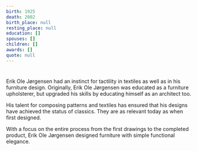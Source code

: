```yaml
---
birth: 1925
death: 2002
birth_place: null
resting_place: null
education: []
spouses: []
children: []
awards: []
quote: null
---
```


#

Erik Ole Jørgensen had an instinct for tactility in textiles as well as in his furniture design. Originally, Erik Ole Jørgensen was educated as a furniture upholsterer, but upgraded his skills by educating himself as an architect too.

His talent for composing patterns and textiles has ensured that his designs have achieved the status of classics. They are as relevant today as when first designed.

With a focus on the entire process from the first drawings to the completed product, Erik Ole Jørgensen designed furniture with simple functional elegance.
